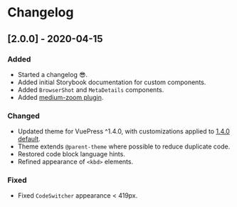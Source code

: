 # Changelog

## [2.0.0] - 2020-04-15
### Added
- Started a changelog 😎.
- Added initial Storybook documentation for custom components.
- Added `BrowserShot` and `MetaDetails` components.
- Added [medium-zoom plugin](https://vuepress.github.io/en/plugins/medium-zoom/).

### Changed
- Updated theme for VuePress ^1.4.0, with customizations applied to [1.4.0 default](https://github.com/vuejs/vuepress/tree/v1.4.0/packages/@vuepress/theme-default).
- Theme extends `@parent-theme` where possible to reduce duplicate code.
- Restored code block language hints.
- Refined appearance of `<kbd>` elements.

### Fixed
- Fixed `CodeSwitcher` appearance < 419px.